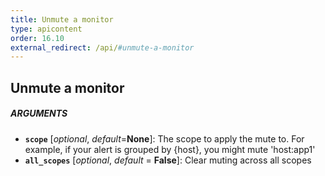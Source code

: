 ```yaml
---
title: Unmute a monitor
type: apicontent
order: 16.10
external_redirect: /api/#unmute-a-monitor
---
```


## Unmute a monitor

##### ARGUMENTS

*   **`scope`** [*optional*, *default*=**None**]:
    The scope to apply the mute to.
    For example, if your alert is grouped by {host}, you might mute 'host:app1'
*   **`all_scopes`** [*optional*, *default* = **False**]:
    Clear muting across all scopes
